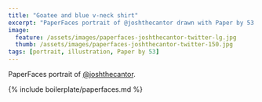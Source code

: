 ```yaml
---
title: "Goatee and blue v-neck shirt"
excerpt: "PaperFaces portrait of @joshthecantor drawn with Paper by 53 on an iPad."
image: 
  feature: /assets/images/paperfaces-joshthecantor-twitter-lg.jpg
  thumb: /assets/images/paperfaces-joshthecantor-twitter-150.jpg
tags: [portrait, illustration, Paper by 53]
---
```


PaperFaces portrait of [@joshthecantor](http://twitter.com/joshthecantor).

{% include boilerplate/paperfaces.md %}
